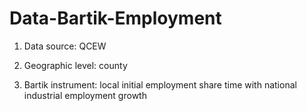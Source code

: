 # Data-Bartik-Employment

1. Data source: QCEW

2. Geographic level: county

3. Bartik instrument: local initial employment share time with national industrial employment growth 

